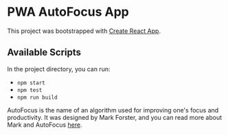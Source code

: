 # PWA AutoFocus App

This project was bootstrapped with [Create React App](https://github.com/facebook/create-react-app).

## Available Scripts

In the project directory, you can run:

- `npm start`
- `npm test`
- `npm run build`

AutoFocus is the name of an algorithm used for improving one's focus and productivity. It was designed by Mark Forster, and you can read more about Mark and AutoFocus [here](http://markforster.squarespace.com/blog/2021/11/16/the-final-version-perfected-fvp-instructions-reposted.html).
